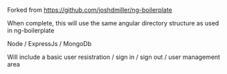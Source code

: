 Forked from https://github.com/joshdmiller/ng-boilerplate

When complete, this will use the same angular directory structure as used in ng-boilerplate

Node / ExpressJs / MongoDb

Will include a basic user resistration / sign in / sign out / user management area